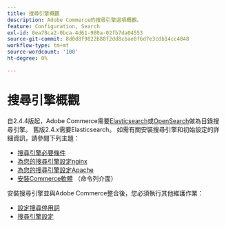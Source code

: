 ```yaml
---
title: 搜尋引擎概觀
description: Adobe Commerce的搜尋引擎選項概觀。
feature: Configuration, Search
exl-id: 0ea78ca2-0bca-4d61-980a-02fb7da04553
source-git-commit: 8d0d8f9822b88f2dd8cbae8f6d7e3cdb14cc4848
workflow-type: tm+mt
source-wordcount: '100'
ht-degree: 0%

---
```


# 搜尋引擎概觀

自2.4.4版起，Adobe Commerce需要[Elasticsearch]或[OpenSearch]做為目錄搜尋引擎。 舊版2.4.x需要Elasticsearch。 如需有關安裝搜尋引擎和初始設定的詳細資訊，請參閱下列主題：

- [搜尋引擎必要條件](../../installation/prerequisites/search-engine/overview.md)
- [為您的搜尋引擎設定nginx](../../installation/prerequisites/search-engine/configure-nginx.md)
- [為您的搜尋引擎設定Apache](../../installation/prerequisites/search-engine/configure-apache.md)
- [安裝Commerce軟體](../../installation/composer.md) （命令列介面）

安裝搜尋引擎並與Adobe Commerce整合後，您必須執行其他維護作業：

- [設定搜尋停用詞](search-stopwords.md)
- [搜尋引擎設定](configure-search-engine.md)

<!-- Link Definitions -->

[Elasticsearch]: https://www.elastic.co
[OpenSearch]: https://opensearch.org/docs/latest/opensearch/install/index/
